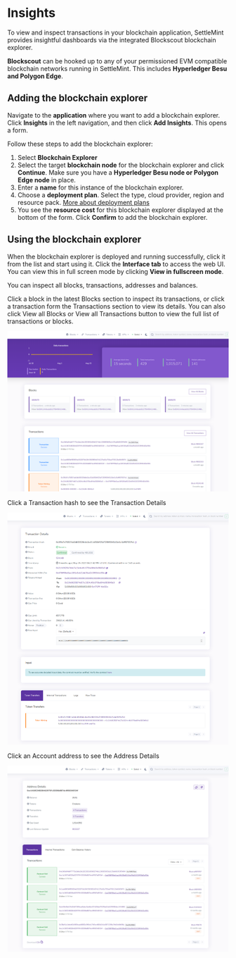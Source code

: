 # Insights

To view and inspect transactions in your blockchain application, SettleMint provides insightful dashboards via the integrated Blockscout blockchain explorer.

**Blockscout** can be hooked up to any of your permissioned EVM compatible blockchain networks running in SettleMint. This includes **Hyperledger Besu and Polygon Edge**.

## Adding the blockchain explorer

Navigate to the **application** where you want to add a blockchain explorer. Click **Insights** in the left navigation, and then click **Add Insights**. This opens a form.

Follow these steps to add the blockchain explorer:

1. Select **Blockchain Explorer**
2. Select the target **blockchain node** for the blockchain explorer and click **Continue**. Make sure you have a **Hyperledger Besu node or Polygon Edge node** in place.
3. Enter a **name** for this instance of the blockchain explorer.
4. Choose a **deployment plan**. Select the type, cloud provider, region and resource pack. [More about deployment plans](../launch-platform/managed-cloud-deployment/13_deployment-plans.md)
5. You see the **resource cost** for this blockchain explorer displayed at the bottom of the form. Click **Confirm** to add the blockchain explorer.

## Using the blockchain explorer

When the blockchain explorer is deployed and running successfully, click it from the list and start using it. Click the **Interface tab** to access the web UI. You can view this in full screen mode by clicking **View in fullscreen mode**.

You can inspect all blocks, transactions, addresses and balances.

Click a block in the latest Blocks section to inspect its transactions, or click a transaction form the Transactions section to view its details. You can also click View all Blocks or View all Transactions button to view the full list of transactions or blocks.

![Blockscout 1.png](../../static/img/document360/Images/Blockscout%201.png)

Click a Transaction hash to see the Transaction Details

![Blockscout 2.png](../../static/img/document360/Images/Blockscout%202.png)

Click an Account address to see the Address Details

![Blockscout 3.png](../../static/img/document360/Images/Blockscout%203.png)
